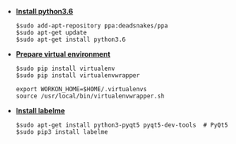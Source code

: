 - **[Install python3.6](https://askubuntu.com/a/865569)**

    ```
    $sudo add-apt-repository ppa:deadsnakes/ppa
    $sudo apt-get update
    $sudo apt-get install python3.6
    ```

- **[Prepare virtual environment](https://github.com/abawchen/cheatsheet/tree/master/python#virtual-environment)**

    ```
    $sudo pip install virtualenv
    $sudo pip install virtualenvwrapper
    ```
    ```
    export WORKON_HOME=$HOME/.virtualenvs
    source /usr/local/bin/virtualenvwrapper.sh
    ```


- **[Install labelme](https://github.com/wkentaro/labelme#ubuntu)**

    ```
    $sudo apt-get install python3-pyqt5 pyqt5-dev-tools  # PyQt5
    $sudo pip3 install labelme
    ```
